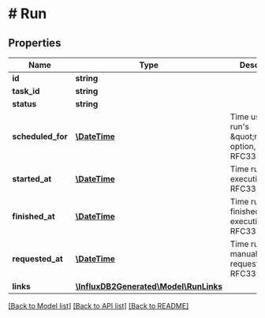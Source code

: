 # # Run

## Properties

Name | Type | Description | Notes
------------ | ------------- | ------------- | -------------
**id** | **string** |  | [optional] 
**task_id** | **string** |  | [optional] 
**status** | **string** |  | [optional] 
**scheduled_for** | [**\DateTime**](\DateTime.md) | Time used for run&#39;s \&quot;now\&quot; option, RFC3339. | [optional] 
**started_at** | [**\DateTime**](\DateTime.md) | Time run started executing, RFC3339Nano. | [optional] 
**finished_at** | [**\DateTime**](\DateTime.md) | Time run finished executing, RFC3339Nano. | [optional] 
**requested_at** | [**\DateTime**](\DateTime.md) | Time run was manually requested, RFC3339Nano. | [optional] 
**links** | [**\InfluxDB2Generated\Model\RunLinks**](RunLinks.md) |  | [optional] 

[[Back to Model list]](../../README.md#documentation-for-models) [[Back to API list]](../../README.md#documentation-for-api-endpoints) [[Back to README]](../../README.md)


